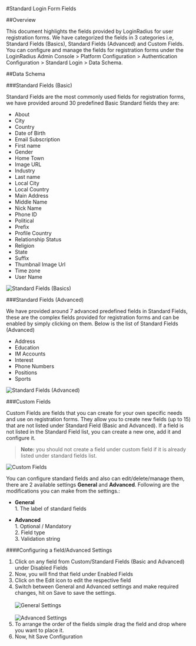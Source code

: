 #Standard Login Form Fields

##Overview

This document highlights the fields provided by LoginRadius for user registration forms. We have categorized the fields in 3 categories i.e, Standard Fields (Basics), Standard Fields (Advanced) and Custom Fields. You can configure and manage the fields for registration forms under the LoginRadius Admin Console > Platform Configuration > Authentication Configuration > Standard Login > Data Schema.

##Data Schema

###Standard Fields (Basic)

Standard Fields are the most commonly used fields for registration forms, we have provided around 30 predefined Basic Standard fields they are:

- About
- City
- Country
- Date of Birth
- Email Subscription
- First name
- Gender
- Home Town
- Image URL
- Industry
- Last name
- Local City
- Local Country
- Main Address
- Middle Name
- Nick Name
- Phone ID
- Political
- Prefix
- Profile Country
- Relationship Status
- Religion
- State
- Suffix
- Thumbnail Image Url
- Time zone
- User Name

![](https://apidocs.lrcontent.com/images/sl1_127395e91c61430b022.50070049.png "Standard Fields (Basics)")

###Standard Fields (Advanced)

We have provided around 7 advanced predefined fields in Standard Fields, these are the complex fields provided for registration forms and can be enabled by simply clicking on them. Below is the list of Standard Fields (Advanced)

- Address
- Education
- IM Accounts
- Interest
- Phone Numbers
- Positions
- Sports

![](https://apidocs.lrcontent.com/images/slfm2_133965e91c6362750b7.05544601.png "Standard Fields (Advanced)")

###Custom Fields

Custom Fields are fields that you can create for your own specific needs and use on registration forms. They allow you to create new fields (up to 15) that are not listed under Standard Field (Basic and Advanced). If a field is not listed in the Standard Field list, you can create a new one, add it and configure it.

> **Note:** you should not create a field under custom field if it is already listed under standard fields list.

![](https://apidocs.lrcontent.com/images/slfm3_26905e91c65d98e490.35888612.png "Custom Fields")

You can configure standard fields and also can edit/delete/manage them, there are 2 available settings **General** and **Advanced**. Following are the modifications you can make from the settings.:

- **General**
  <br>1. The label of standard fields

- **Advanced**
  <br>1. Optional / Mandatory
  <br>2. Field type
  <br>3. Validation string

####Configuring a field/Advanced Settings

1. Click on any field from Custom/Standard Fields (Basic and Advanced) under Disabled Fields
2. Now, you will find that field under Enabled Fields
3. Click on the Edit icon to edit the respective field
4. Switch between General and Advanced settings and make required changes, hit on Save to save the settings.
   <br><br>![](https://apidocs.lrcontent.com/images/slfm4_8375e91c676764c91.81043345.png "General Settings")
   <br><br>![](https://apidocs.lrcontent.com/images/slfm5_103055e91c6919596a2.24884597.png "Advanced Settings")
5. To arrange the order of the fields simple drag the field and drop where you want to place it.
6. Now, hit Save Configuration
